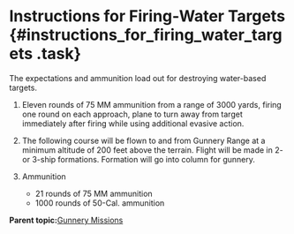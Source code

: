 # Instructions for Firing-Water Targets {#instructions_for_firing_water_targets .task}

The expectations and ammunition load out for destroying water-based targets.

1.  Eleven rounds of 75 MM ammunition from a range of 3000 yards, firing one round on each approach, plane to turn away from target immediately after firing while using additional evasive action.

2.  The following course will be flown to and from Gunnery Range at a minimum altitude of 200 feet above the terrain. Flight will be made in 2- or 3-ship formations. Formation will go into column for gunnery.

3.  Ammunition

    -   21 rounds of 75 MM ammunition
    -   1000 rounds of 50-Cal. ammunition

**Parent topic:**[Gunnery Missions](../topics/gunnery_missions.md)

